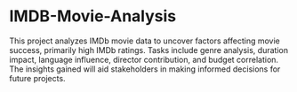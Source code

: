 # IMDB-Movie-Analysis
This project analyzes IMDb movie data to uncover factors affecting movie success, primarily high IMDb ratings. Tasks include genre analysis, duration impact, language influence, director contribution, and budget correlation. The insights gained will aid stakeholders in making informed decisions for future projects.
